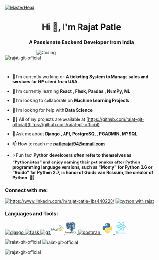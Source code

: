 [![MasterHead](https://cdn-images-1.medium.com/v2/resize:fit:859/1*IRFhWNqusUWbTsB1hQXhrQ.gif)](https://rishavchanda.io)
<h1 align="center">Hi 👋, I'm Rajat Patle</h1>
<h3 align="center">A Passionate Backend Developer from India</h3>
<img align="right" alt="Coding" width="400" src="https://cdn.dribbble.com/users/1162077/screenshots/3848914/programmer.gif">

<p align="left"> <img src="https://komarev.com/ghpvc/?username=rajat-git-official&label=Profile%20views&color=0e75b6&style=flat" alt="rajat-git-official" /> </p>

<p align="left"> <a href="https://twitter.com/" target="blank"><img src="https://img.shields.io/twitter/follow/?logo=twitter&style=for-the-badge" alt="" /></a> </p>

- 🔭 I’m currently working on **A ticketing System to Manage sales and services for HP client from USA**

- 🌱 I’m currently learning **React , Flask, Pandas , NumPy, ML**

- 👯 I’m looking to collaborate on **Machine Learning Projects**

- 🤝 I’m looking for help with **Data Science**

- 👨‍💻 All of my projects are available at [https://github.com/rajat-git-official](https://github.com/rajat-git-official)

- 💬 Ask me about **Django , API, PostgreSQL, PGADMIN, MYSQL**

- 📫 How to reach me **patlerajat94@gmail.com**

- ⚡ Fun fact **Python developers often refer to themselves as "Pythonistas" and enjoy naming their pet snakes after Python programming language versions, such as "Monty" for Python 3.6 or "Guido" for Python 2.7, in honor of Guido van Rossum, the creator of Python. 🐍✨**

<h3 align="left">Connect with me:</h3>
<p align="left">
<a href="https://linkedin.com/in/https://www.linkedin.com/in/rajat-patle-1ba440220/" target="blank"><img align="center" src="https://raw.githubusercontent.com/rahuldkjain/github-profile-readme-generator/master/src/images/icons/Social/linked-in-alt.svg" alt="https://www.linkedin.com/in/rajat-patle-1ba440220/" height="30" width="40" /></a>
<a href="https://www.youtube.com/c/python with rajat" target="blank"><img align="center" src="https://raw.githubusercontent.com/rahuldkjain/github-profile-readme-generator/master/src/images/icons/Social/youtube.svg" alt="python with rajat" height="30" width="40" /></a>
</p>

<h3 align="left">Languages and Tools:</h3>
<p align="left"> <a href="https://www.djangoproject.com/" target="_blank" rel="noreferrer"> <img src="https://cdn.worldvectorlogo.com/logos/django.svg" alt="django" width="40" height="40"/> </a> <a href="https://flask.palletsprojects.com/" target="_blank" rel="noreferrer"> <img src="https://www.vectorlogo.zone/logos/pocoo_flask/pocoo_flask-icon.svg" alt="flask" width="40" height="40"/> </a> <a href="https://git-scm.com/" target="_blank" rel="noreferrer"> <img src="https://www.vectorlogo.zone/logos/git-scm/git-scm-icon.svg" alt="git" width="40" height="40"/> </a> <a href="https://www.mysql.com/" target="_blank" rel="noreferrer"> <img src="https://raw.githubusercontent.com/devicons/devicon/master/icons/mysql/mysql-original-wordmark.svg" alt="mysql" width="40" height="40"/> </a> <a href="https://www.postgresql.org" target="_blank" rel="noreferrer"> <img src="https://raw.githubusercontent.com/devicons/devicon/master/icons/postgresql/postgresql-original-wordmark.svg" alt="postgresql" width="40" height="40"/> </a> <a href="https://postman.com" target="_blank" rel="noreferrer"> <img src="https://www.vectorlogo.zone/logos/getpostman/getpostman-icon.svg" alt="postman" width="40" height="40"/> </a> <a href="https://www.python.org" target="_blank" rel="noreferrer"> <img src="https://raw.githubusercontent.com/devicons/devicon/master/icons/python/python-original.svg" alt="python" width="40" height="40"/> </a> <a href="https://reactjs.org/" target="_blank" rel="noreferrer"> <img src="https://raw.githubusercontent.com/devicons/devicon/master/icons/react/react-original-wordmark.svg" alt="react" width="40" height="40"/> </a> </p>

<p><img align="left" src="https://github-readme-stats.vercel.app/api/top-langs?username=rajat-git-official&show_icons=true&locale=en&layout=compact" alt="rajat-git-official" /></p>

<p>&nbsp;<img align="center" src="https://github-readme-stats.vercel.app/api?username=rajat-git-official&show_icons=true&locale=en" alt="rajat-git-official" /></p>

<p><img align="center" src="https://github-readme-streak-stats.herokuapp.com/?user=rajat-git-official&" alt="rajat-git-official" /></p>
